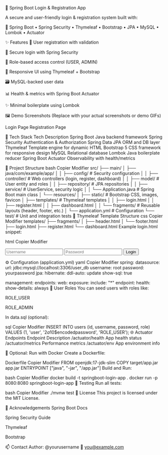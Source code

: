 🔐 Spring Boot Login & Registration App





A secure and user-friendly login & registration system built with:

🧰 Spring Boot • Spring Security • Thymeleaf • Bootstrap • JPA • MySQL • Lombok • Actuator

✨ Features
📝 User registration with validation

🔐 Secure login with Spring Security

👤 Role-based access control (USER, ADMIN)

🎨 Responsive UI using Thymeleaf + Bootstrap

🗃️ MySQL-backed user data

📊 Health & metrics with Spring Boot Actuator

✨ Minimal boilerplate using Lombok

🖼️ Demo Screenshots
(Replace with your actual screenshots or demo GIFs)

Login Page	Registration Page

🧱 Tech Stack
Tech	Description
Spring Boot	Java backend framework
Spring Security	Authentication & Authorization
Spring Data JPA	ORM and DB layer
Thymeleaf	Template engine for dynamic HTML
Bootstrap 5	CSS framework for responsive design
MySQL	Relational database
Lombok	Java boilerplate reducer
Spring Boot Actuator	Observability with health/metrics

📁 Project Structure
bash
Copier
Modifier
src/
├── main/
│   ├── java/com/example/app/
│   │   ├── config/           # Security configuration
│   │   ├── controller/       # Web controllers (login, register, dashboard)
│   │   ├── model/            # User entity and roles
│   │   ├── repository/       # JPA repositories
│   │   ├── service/          # UserService, security logic
│   │   └── Application.java  # Spring Boot main class
│   └── resources/
│       ├── static/           # Bootstrap CSS, images, favicon
│       ├── templates/        # Thymeleaf templates
│       │   ├── login.html
│       │   ├── register.html
│       │   ├── dashboard.html
│       │   └── fragments/    # Reusable layouts (header, footer, etc.)
│       └── application.yml   # Configuration
└── test/                     # Unit and integration tests
🧩 Thymeleaf Template Structure
css
Copier
Modifier
templates/
├── fragments/
│   ├── header.html
│   └── footer.html
├── login.html
├── register.html
└── dashboard.html
Example login.html snippet:

html
Copier
Modifier
<form th:action="@{/login}" method="post">
  <input type="text" name="username" class="form-control" placeholder="Username" required />
  <input type="password" name="password" class="form-control" placeholder="Password" required />
  <button type="submit" class="btn btn-primary">Login</button>
</form>
⚙️ Configuration (application.yml)
yaml
Copier
Modifier
spring:
  datasource:
    url: jdbc:mysql://localhost:3306/user_db
    username: root
    password: yourpassword
  jpa:
    hibernate:
      ddl-auto: update
    show-sql: true

management:
  endpoints:
    web:
      exposure:
        include: "*"
  endpoint:
    health:
      show-details: always
🧪 User Roles
You can seed users with roles like:

ROLE_USER

ROLE_ADMIN

In data.sql (optional):

sql
Copier
Modifier
INSERT INTO users (id, username, password, role) VALUES
(1, 'user', '$2a$10$encodedpassword', 'ROLE_USER');
🌐 Actuator Endpoints
Endpoint	Description
/actuator/health	App health status
/actuator/metrics	Performance metrics
/actuator/env	App environment info

🐳 Optional: Run with Docker
Create a Dockerfile:

Dockerfile
Copier
Modifier
FROM openjdk:17-jdk-slim
COPY target/app.jar app.jar
ENTRYPOINT ["java", "-jar", "/app.jar"]
Build and Run:

bash
Copier
Modifier
docker build -t springboot-login-app .
docker run -p 8080:8080 springboot-login-app
🧪 Testing
Run all tests:

bash
Copier
Modifier
./mvnw test
📜 License
This project is licensed under the MIT License.

🙌 Acknowledgements
Spring Boot Docs

Spring Security Guide

Thymeleaf

Bootstrap

📫 Contact
Author: @yourusername
📧 you@example.com